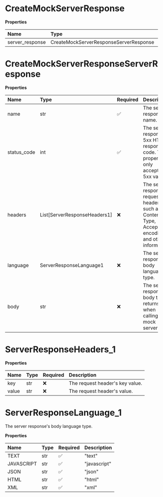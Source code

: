 # CreateMockServerResponse

**Properties**

| Name            | Type                                   | Required | Description |
| :-------------- | :------------------------------------- | :------- | :---------- |
| server_response | CreateMockServerResponseServerResponse | ❌       |             |

# CreateMockServerResponseServerResponse

**Properties**

| Name        | Type                         | Required | Description                                                                                           |
| :---------- | :--------------------------- | :------- | :---------------------------------------------------------------------------------------------------- |
| name        | str                          | ✅       | The server response's name.                                                                           |
| status_code | int                          | ✅       | The server response's 5xx HTTP response code. This property only accepts 5xx values.                  |
| headers     | List[ServerResponseHeaders1] | ❌       | The server response's request headers, such as Content-Type, Accept, encoding, and other information. |
| language    | ServerResponseLanguage1      | ❌       | The server response's body language type.                                                             |
| body        | str                          | ❌       | The server response's body that returns when calling the mock server.                                 |

# ServerResponseHeaders_1

**Properties**

| Name  | Type | Required | Description                     |
| :---- | :--- | :------- | :------------------------------ |
| key   | str  | ❌       | The request header's key value. |
| value | str  | ❌       | The request header's value.     |

# ServerResponseLanguage_1

The server response's body language type.

**Properties**

| Name       | Type | Required | Description  |
| :--------- | :--- | :------- | :----------- |
| TEXT       | str  | ✅       | "text"       |
| JAVASCRIPT | str  | ✅       | "javascript" |
| JSON       | str  | ✅       | "json"       |
| HTML       | str  | ✅       | "html"       |
| XML        | str  | ✅       | "xml"        |

<!-- This file was generated by liblab | https://liblab.com/ -->
